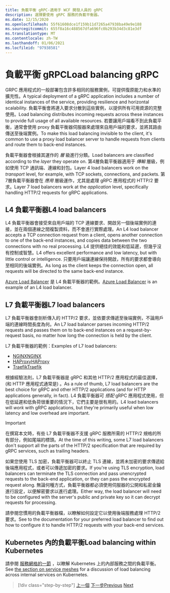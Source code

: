 ```yaml
---
title: 負載平衡 gRPC-適用于 WCF 開發人員的 gRPC
description: 選擇要使用 gRPC 服務的負載平衡器。
ms.date: 12/15/2020
ms.openlocfilehash: 55f61608dce1f159b11d7265a47938ba49e9e188
ms.sourcegitcommit: 655f8a16c488567dfa696fc0b293b34d3c81e3df
ms.translationtype: MT
ms.contentlocale: zh-TW
ms.lasthandoff: 01/06/2021
ms.locfileid: "97938581"
---
```

# <a name="load-balancing-grpc"></a><span data-ttu-id="159dd-103">負載平衡 gRPC</span><span class="sxs-lookup"><span data-stu-id="159dd-103">Load balancing gRPC</span></span>

<span data-ttu-id="159dd-104">GRPC 應用程式的一般部署包含許多相同的服務實例，可提供復原能力和水準的擴充性。</span><span class="sxs-lookup"><span data-stu-id="159dd-104">A typical deployment of a gRPC application includes a number of identical instances of the service, providing resilience and horizontal scalability.</span></span> <span data-ttu-id="159dd-105">負載平衡會將連入要求分散到這些實例，以提供所有可用資源的完整使用。</span><span class="sxs-lookup"><span data-stu-id="159dd-105">Load balancing distributes incoming requests across these instances to provide full usage of all available resources.</span></span> <span data-ttu-id="159dd-106">若要讓用戶端看不到此負載平衡，通常會使用 proxy 負載平衡器伺服器來處理來自用戶端的要求，並將其路由傳送至後端實例。</span><span class="sxs-lookup"><span data-stu-id="159dd-106">To make this load balancing invisible to the client, it's common to use a proxy load balancer server to handle requests from clients and route them to back-end instances.</span></span>

<span data-ttu-id="159dd-107">負載平衡器會根據其運作的 *層* 級進行分類。</span><span class="sxs-lookup"><span data-stu-id="159dd-107">Load balancers are classified according to the *layer* they operate on.</span></span> <span data-ttu-id="159dd-108">第4層負載平衡器適用于 *傳輸* 層級，例如使用 TCP 通訊端、連線和封包。</span><span class="sxs-lookup"><span data-stu-id="159dd-108">Layer 4 load balancers work on the *transport* level, for example, with TCP sockets, connections, and packets.</span></span> <span data-ttu-id="159dd-109">第7層負載平衡器會在 *應用* 層級運作，尤其是處理 gRPC 應用程式的 HTTP/2 要求。</span><span class="sxs-lookup"><span data-stu-id="159dd-109">Layer 7 load balancers work at the *application* level, specifically handling HTTP/2 requests for gRPC applications.</span></span>

## <a name="l4-load-balancers"></a><span data-ttu-id="159dd-110">L4 負載平衡器</span><span class="sxs-lookup"><span data-stu-id="159dd-110">L4 load balancers</span></span>

<span data-ttu-id="159dd-111">L4 負載平衡器會接受來自用戶端的 TCP 連線要求、開啟另一個後端實例的連接，並在兩個連線之間複製資料，而不會進行實際處理。</span><span class="sxs-lookup"><span data-stu-id="159dd-111">An L4 load balancer accepts a TCP connection request from a client, opens another connection to one of the back-end instances, and copies data between the two connections with no real processing.</span></span> <span data-ttu-id="159dd-112">L4 提供絕佳的效能和低延遲，但幾乎沒有控制或智慧。</span><span class="sxs-lookup"><span data-stu-id="159dd-112">L4 offers excellent performance and low latency, but with little control or intelligence.</span></span> <span data-ttu-id="159dd-113">只要用戶端讓連線保持開啟，所有的要求都會導向至相同的後端實例。</span><span class="sxs-lookup"><span data-stu-id="159dd-113">As long as the client keeps the connection open, all requests will be directed to the same back-end instance.</span></span>

 <span data-ttu-id="159dd-114">[Azure Load Balancer](https://azure.microsoft.com/services/load-balancer/) 是 L4 負載平衡器的範例。</span><span class="sxs-lookup"><span data-stu-id="159dd-114">[Azure Load Balancer](https://azure.microsoft.com/services/load-balancer/) is an example of an L4 load balancer.</span></span>

## <a name="l7-load-balancers"></a><span data-ttu-id="159dd-115">L7 負載平衡器</span><span class="sxs-lookup"><span data-stu-id="159dd-115">L7 load balancers</span></span>

<span data-ttu-id="159dd-116">L7 負載平衡器會剖析傳入的 HTTP/2 要求，並依要求傳遞至後端實例，不論用戶端的連線時間長度為何。</span><span class="sxs-lookup"><span data-stu-id="159dd-116">An L7 load balancer parses incoming HTTP/2 requests and passes them on to back-end instances on a request-by-request basis, no matter how long the connection is held by the client.</span></span>

<span data-ttu-id="159dd-117">L7 負載平衡器的範例：</span><span class="sxs-lookup"><span data-stu-id="159dd-117">Examples of L7 load balancers:</span></span>

- [<span data-ttu-id="159dd-118">NGINX</span><span class="sxs-lookup"><span data-stu-id="159dd-118">NGINX</span></span>](https://www.nginx.com/)
- [<span data-ttu-id="159dd-119">HAProxy</span><span class="sxs-lookup"><span data-stu-id="159dd-119">HAProxy</span></span>](https://www.haproxy.com/)
- [<span data-ttu-id="159dd-120">Traefik</span><span class="sxs-lookup"><span data-stu-id="159dd-120">Traefik</span></span>](https://traefik.io/)

<span data-ttu-id="159dd-121">根據經驗法則，L7 負載平衡器是 gRPC 和其他 HTTP/2 應用程式的最佳選擇， (和 HTTP 應用程式通常是) 。</span><span class="sxs-lookup"><span data-stu-id="159dd-121">As a rule of thumb, L7 load balancers are the best choice for gRPC and other HTTP/2 applications (and for HTTP applications generally, in fact).</span></span> <span data-ttu-id="159dd-122">L4 負載平衡器可 *搭配* gRPC 應用程式使用，但在低延遲和低負荷很重要的情況下，它們主要是很有用的。</span><span class="sxs-lookup"><span data-stu-id="159dd-122">L4 load balancers will *work* with gRPC applications, but they're primarily useful when low latency and low overhead are important.</span></span>

> [!IMPORTANT]
> <span data-ttu-id="159dd-123">在撰寫本文時，有些 L7 負載平衡器不支援 gRPC 服務所需的 HTTP/2 規格的所有部分，例如尾端的標頭。</span><span class="sxs-lookup"><span data-stu-id="159dd-123">At the time of this writing, some L7 load balancers don't support all the parts of the HTTP/2 specification that are required by gRPC services, such as trailing headers.</span></span>

<span data-ttu-id="159dd-124">如果您使用 TLS 加密，負載平衡器可以終止 TLS 連線，並將未加密的要求傳遞給後端應用程式，或者可以傳遞加密的要求。</span><span class="sxs-lookup"><span data-stu-id="159dd-124">If you're using TLS encryption, load balancers can terminate the TLS connection and pass unencrypted requests to the back-end application, or they can pass the encrypted request along.</span></span> <span data-ttu-id="159dd-125">無論何種方式，負載平衡器都必須使用伺服器的公開和私密金鑰進行設定，以便解密要求以進行處理。</span><span class="sxs-lookup"><span data-stu-id="159dd-125">Either way, the load balancer will need to be configured with the server's public and private key so it can decrypt requests for processing.</span></span>

<span data-ttu-id="159dd-126">請參閱您慣用的負載平衡器檔，以瞭解如何設定它以使用後端服務處理 HTTP/2 要求。</span><span class="sxs-lookup"><span data-stu-id="159dd-126">See to the documentation for your preferred load balancer to find out how to configure it to handle HTTP/2 requests with your back-end services.</span></span>

## <a name="load-balancing-within-kubernetes"></a><span data-ttu-id="159dd-127">Kubernetes 內的負載平衡</span><span class="sxs-lookup"><span data-stu-id="159dd-127">Load balancing within Kubernetes</span></span>

<span data-ttu-id="159dd-128">請參閱 [服務網格的一節](service-mesh.md) ，以瞭解 Kubernetes 上的內部服務之間的負載平衡。</span><span class="sxs-lookup"><span data-stu-id="159dd-128">See [the section on service meshes](service-mesh.md) for a discussion of load balancing across internal services on Kubernetes.</span></span>

>[!div class="step-by-step"]
><span data-ttu-id="159dd-129">[上一個](service-mesh.md) 
>[下一步](application-performance-management.md)</span><span class="sxs-lookup"><span data-stu-id="159dd-129">[Previous](service-mesh.md)
[Next](application-performance-management.md)</span></span>
